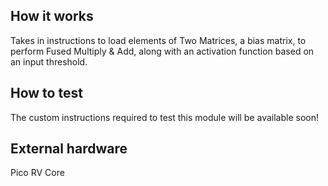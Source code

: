 <!---

This file is used to generate your project datasheet. Please fill in the information below and delete any unused
sections.

You can also include images in this folder and reference them in the markdown. Each image must be less than
512 kb in size, and the combined size of all images must be less than 1 MB.
-->

## How it works
Takes in instructions to load elements of Two Matrices, a bias matrix, to perform Fused Multiply & Add, along with an activation function based on an input threshold.

## How to test
The custom instructions required to test this module will be available soon!

## External hardware
Pico RV Core
